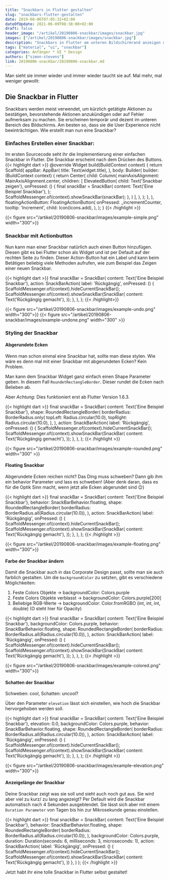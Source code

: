 ```yaml
---
title: "Snackbars in Flutter gestalten"
slug: "snackbars-flutter-gestalten" 
date: 2019-08-06T07:05:32+02:00
dateOfUpdate: 2021-06-09T08:38:00+02:00
draft: false
header_image: "/artikel/20190806-snackbar/images/snackbar.jpg"
images: ["/artikel/20190806-snackbar/images/snackbar.jpg"]
description: "Snackbars in Flutter am unteren Bildschirmrand anzeigen und gestalten"
tags: ["material", "ui", "snackbar"]
categories: Anfänger * UI * Design
authors: ["simon-stevens"]
link: 20190806-snackbar/20190806-snackbar.md
---
```

Man sieht sie immer wieder und immer wieder taucht sie auf. Mal mehr, mal weniger gewollt:

## Die Snackbar in Flutter

Snackbars werden meist verwendet, um kürzlich getätigte Aktionen zu bestätigen, bevorstehende Aktionen anzukündigen oder auf Fehler aufmerksam zu machen. Sie erscheinen temporär und dezent im unteren Bereich des Bildschirms. Am besten so, dass sie die User Experience nicht beeinträchtigen. Wie erstellt man nun eine Snackbar?



### Einfaches Erstellen einer Snackbar:

Im ersten Sourcecode seht ihr die Implementierung einer einfachen Snackbar in Flutter. Die Snackbar erscheint nach dem Drücken des Buttons.
{{< highlight dart >}}
 @override
  Widget build(BuildContext context) {
    return Scaffold(
      appBar: AppBar(
        title: Text(widget.title),
      ),
      body: Builder(
        builder: (BuildContext context) {
          return Center(
            child: Column(
              mainAxisAlignment: MainAxisAlignment.center,
              children: <Widget>[
                ElevatedButton(
                  child: Text('Snackbar zeigen'),
                  onPressed: () {
                    final snackBar = SnackBar(
                      content: Text('Eine Beispiel Snackbar'),
                    );
                    ScaffoldMessenger.of(context).showSnackBar(snackBar);
                  },
                )
              ],
            ),
          );
        },
      ),
      floatingActionButton: FloatingActionButton(
        onPressed: _incrementCounter,
        tooltip: 'Increment',
        child: Icon(Icons.add),
      ),
    );
  }
{{< /highlight >}}

{{< figure src="/artikel/20190806-snackbar/images/example-simple.png" width="300">}}



### Snackbar mit Actionbutton

Nun kann man einer Snackbar natürlich auch einen Button hinzufügen. Diesen gibt es bei Flutter schon als Widget und ist per Default auf der rechten Seite zu finden. Dieser Action-Button hat ein Label und kann beim Betätigen beliebig viele Methoden aufrufen, wie zum Beispiel das Zeigen einer neuen Snackbar.




{{< highlight dart >}}
                    final snackBar = SnackBar(
                      content: Text('Eine Beispiel Snackbar'),
                      action: SnackBarAction(
                        label: 'Rückgängig',
                        onPressed: () {
                          ScaffoldMessenger.of(context).hideCurrentSnackBar();
                          ScaffoldMessenger.of(context).showSnackBar(SnackBar(
                            content: Text('Rückgängig gemacht'),
                          ));
                        },
                      ),
                    );
{{< /highlight>}}

{{< figure src="/artikel/20190806-snackbar/images/example-undo.png" width="300">}} {{< figure src="/artikel/20190806-snackbar/images/example-undone.png" width="300" >}}



### Styling der Snackbar

#### Abgerundete Ecken

Wenn man schon einmal eine Snackbar hat, sollte man diese stylen.
Wie wäre es denn mal mit einer Snackbar mit abgerundeten Ecken? Kein Problem.

Man kann dem Snackbar Widget ganz einfach einen Shape Parameter geben. In diesem Fall `RoundetRectangleBorder`. Dieser rundet die Ecken nach Belieben ab.

Aber *Achtung*: Dies funktioniert erst ab Flutter Version 1.6.3.

{{< highlight dart >}}
                    final snackBar = SnackBar(
                      content: Text('Eine Beispiel Snackbar'),
                      shape: RoundedRectangleBorder(
                        borderRadius: BorderRadius.only(
                          topLeft: Radius.circular(10.0),
                          topRight: Radius.circular(10.0),
                        ),
                      ),
                      action: SnackBarAction(
                        label: 'Rückgängig',
                        onPressed: () {
                          ScaffoldMessenger.of(context).hideCurrentSnackBar();
                          ScaffoldMessenger.of(context).showSnackBar(SnackBar(
                            content: Text('Rückgängig gemacht'),
                          ));
                        },
                      ),
                    );
{{< /highlight >}}

{{< figure src="/artikel/20190806-snackbar/images/example-rounded.png" width="300" >}}


#### Floating Snackbar


Abgerundete Ecken reichen nicht? Das Ding muss schweben? Dann gib ihm ein behavior Parameter und lass es schweben!
(Aber denk daran, dass es für die Optik Sinn macht, wenn jetzt alle Ecken abgerundet sind :wink:)


{{< highlight dart >}}
                    final snackBar = SnackBar(
                      content: Text('Eine Beispiel Snackbar'),
                      behavior: SnackBarBehavior.floating,
                      shape: RoundedRectangleBorder(
                        borderRadius: BorderRadius.all(Radius.circular(10.0)),
                      ),
                      action: SnackBarAction(
                        label: 'Rückgängig',
                        onPressed: () {
                          ScaffoldMessenger.of(context).hideCurrentSnackBar();
                          ScaffoldMessenger.of(context).showSnackBar(SnackBar(
                            content: Text('Rückgängig gemacht'),
                          ));
                        },
                      ),
                    );
{{< /highlight >}}

{{< figure src="/artikel/20190806-snackbar/images/example-floating.png" width="300">}}


#### Farbe der Snackbar ändern

Damit die Snackbar auch in das Corporate Design passt, sollte man sie auch farblich gestalten. Um die `backgroundColor` zu setzten, gibt es verschiedene Möglichkeiten:

1. Feste Colors Objekte           -> backgroundColor: Colors.purple
2. Feste Colors Objekte verblasst -> backgroundColor: Colors.purple[200]
3. Beliebige RGB-Werte            -> backgroundColor: Color.fromRGBO (int, int, int, double) (O steht hier für Opacity)


{{< highlight dart >}}
                    final snackBar = SnackBar(
                      content: Text('Eine Beispiel Snackbar'),
                      backgroundColor: Colors.purple,
                      behavior: SnackBarBehavior.floating,
                      shape: RoundedRectangleBorder(
                        borderRadius: BorderRadius.all(Radius.circular(10.0)),
                      ),
                      action: SnackBarAction(
                        label: 'Rückgängig',
                        onPressed: () {
                          ScaffoldMessenger.of(context).hideCurrentSnackBar();
                          ScaffoldMessenger.of(context).showSnackBar(SnackBar(
                            content: Text('Rückgängig gemacht'),
                          ));
                        },
                      ),
                    );
{{< /highlight >}}

{{< figure src="/artikel/20190806-snackbar/images/example-colored.png" width="300">}}

#### Schatten der Snackbar

Schweben: cool, Schatten: uncool?

Über den Parameter `elevation` lässt sich einstellen, wie hoch die Snackbar hervorgehoben werden soll.




{{< highlight dart >}}
                    final snackBar = SnackBar(
                      content: Text('Eine Beispiel Snackbar'),
                      elevation: 0.0,
                      backgroundColor: Colors.purple,
                      behavior: SnackBarBehavior.floating,
                      shape: RoundedRectangleBorder(
                        borderRadius: BorderRadius.all(Radius.circular(10.0)),
                      ),
                      action: SnackBarAction(
                        label: 'Rückgängig',
                        onPressed: () {
                          ScaffoldMessenger.of(context).hideCurrentSnackBar();
                          ScaffoldMessenger.of(context).showSnackBar(SnackBar(
                            content: Text('Rückgängig gemacht'),
                          ));
                        },
                      ),
                    );
{{< /highlight >}}

{{< figure src="/artikel/20190806-snackbar/images/example-elevation.png" width="300">}}

#### Anzeigelänge der Snackbar


Deine Snackbar zeigt was sie soll und sieht auch noch gut aus. Sie wird aber viel zu kurz/ zu lang angezeigt?
Per Default wird die Snackbar automatisch nach 4 Sekunden ausgeblendet. Sie lässt sich aber mit einem `Duration Parameter` von Tagen bis hin zur Mikrosekunde genau einstellen.

{{< highlight dart >}}
final snackBar = SnackBar(
      content: Text('Eine Beispiel Snackbar'),
      behavior: SnackBarBehavior.floating,
      shape: RoundedRectangleBorder(
        borderRadius: BorderRadius.all(Radius.circular(10.0)),
      ),
      backgroundColor: Colors.purple,
      duration: Duration(seconds: 6, milliseconds: 3, microseconds: 1),
      action: SnackBarAction(
        label: 'Rückgängig',
        onPressed: () {
          ScaffoldMessenger.of(context).hideCurrentSnackBar();
          ScaffoldMessenger.of(context).showSnackBar(SnackBar(
            content: Text('Rückgängig gemacht'),
          ))
        },
      )
    );
    {{< /highlight >}}


  Jetzt habt ihr eine tolle Snackbar in Flutter selbst gestaltet!

 